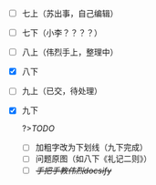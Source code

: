 - [ ] 七上（苏出事，自己编辑）

- [ ] 七下（小李？？？？）

- [ ] 八上（伟烈手上，整理中）

- [x] 八下

- [ ] 九上（已交，待处理）

- [x] 九下

  ?>*TODO*

  - [ ] 加粗字改为下划线（九下完成）
  - [ ] 问题原图（如八下《礼记二则》）
  - [ ] *~~手把手教伟烈docsify~~*